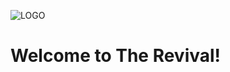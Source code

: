 ![LOGO](https://revival.noit.eu/layout/images/icons/logos/TheRevivalLogo.png)
# Welcome to The Revival!
